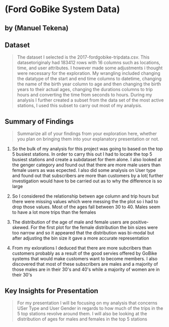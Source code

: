 # (Ford GoBike System Data)
## by (Manuel Tekena)


## Dataset


> The dataset I selected is the 2017-fordgobike-tripdata.csv. This datasetoriginaly had 183412 rows with 16 columns such as locations, time, and user attributes. I however made some adjustments i thought were necessary for the exploration. My wrangling included changing the datatype of the start and end time columns to datetime, changing the name of the birth year column to age and then changing the birth years to their actual ages, changing the durations columns to trip hours and converting the time from seconds to hours. During my analysis I further created a subset from the data set of the most active stations, I used this subset to carry out most of my analysis.


## Summary of Findings

> Summarize all of your findings from your exploration here, whether you plan on bringing them into your explanatory presentation or not.

1. So the bulk of my analysis for this project was going to based on the top 5 busiest stations. In order to carry this out I had to locate the top 5 busiest stations and create a subdataset for them alone. 
 I also looked at the genger category and found out that there are more male users than female users as was ecpected.
 I also did some analysis on User type and found out that subscribers are more than customers by a lot( further investigation would have to be carried out as to why the difference is so large

2. So I considered the relationship betwen age column and trip hours but there were missing values which were messing the the plot so i had to drop those values. Most of the ages fall between 30 to 40. Males seem to have a lot more trips than the females

3. The distribution of the age of male and female users are positive-skewed. For the first plot for the female distribution the bin sizes were too narrow and so it appeared that the distribution was bi-modal but after adjusting the bin size it gave a more accurate representation
4. From my exlorations I deduced that there are more subcribers than customers probably as a result of the good servies offered by GoBike systems that would make customers want to become members. I also discovered that most of these subscribers are males and a majority of those males are in their 30's and 40's while a majority of women are in their 30's 



## Key Insights for Presentation

> For my presentation I will be focusing on my analysis that concerns USer Type and User Gender in regards to how much of the trips in the 5 top stations revolve around them. I will also be looking at the distribution of ages for males and females in the top 5 stations